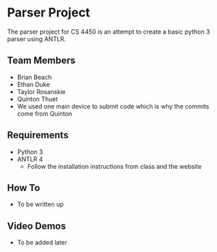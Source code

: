# Parser Project
The parser project for CS 4450 is an attempt to create a basic python 3 parser using ANTLR.

## Team Members
* Brian Beach
* Ethan Duke
* Taylor Rosanskie
* Quinton Thuet
* We used one main device to submit code which is why the commits come from Quinton

## Requirements
* Python 3
* ANTLR 4
  * Follow the installation instructions from class and the website

## How To
* To be written up

## Video Demos
* To be added later
